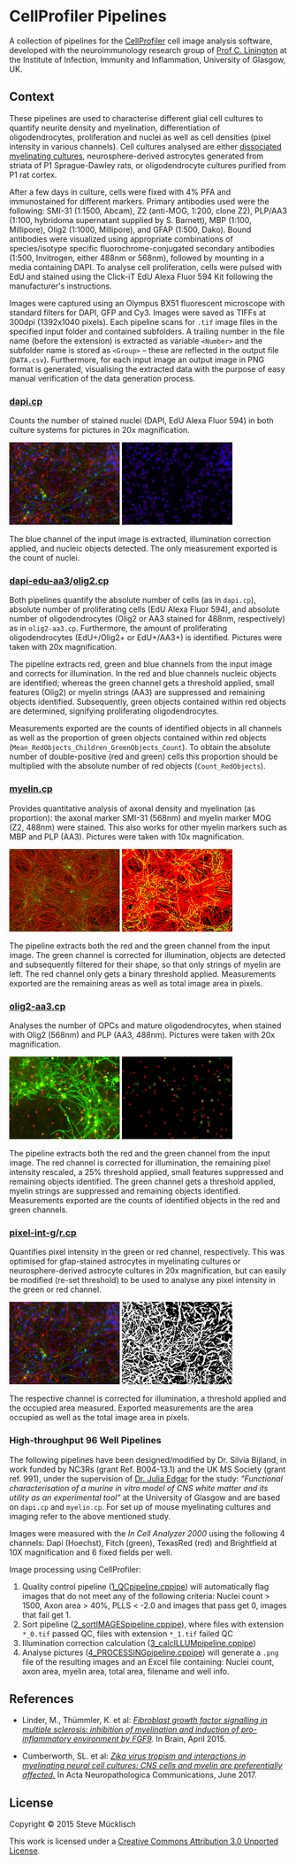 CellProfiler Pipelines
======================

A collection of pipelines for the [CellProfiler](http://www.cellprofiler.org/) cell image analysis software, developed with the neuroimmunology research group of [Prof C. Linington](http://www.gla.ac.uk/researchinstitutes/iii/staff/christopherlinington/) at the Institute of Infection, Immunity and Inflammation, University of Glasgow, UK.

Context
-------

These pipelines are used to characterise different glial cell cultures to quantify neurite density and myelination, differentiation of oligodendrocytes, proliferation and nuclei as well as cell densities (pixel intensity in various channels). Cell cultures analysed are either [dissociated myelinating cultures](http://link.springer.com/protocol/10.1007%2F7651_2014_129), neurosphere-derived astrocytes generated from striata of P1 Sprague-Dawley rats, or oligodendrocyte cultures purified from P1 rat cortex.

After a few days in culture, cells were fixed with 4% PFA and immunostained for different markers. Primary antibodies used were the following: SMI-31 (1:1500, Abcam), Z2 (anti-MOG, 1:200, clone Z2), PLP/AA3 (1:100, hybridoma supernatant supplied by S. Barnett), MBP (1:100, Millipore), Olig2 (1:1000, Millipore), and GFAP (1:500, Dako). Bound antibodies were visualized using appropriate combinations of species/isotype specific fluorochrome-conjugated secondary antibodies (1:500, Invitrogen, either 488nm or 568nm), followed by mounting in a media containing DAPI. To analyse cell proliferation, cells were pulsed with EdU and stained using the Click-iT EdU Alexa Fluor 594 Kit following the manufacturer's instructions.

Images were captured using an Olympus BX51 fluorescent microscope with standard filters for DAPI, GFP and Cy3. Images were saved as TIFFs at 300dpi (1392x1040 pixels). Each pipeline scans for `.tif` image files in the specified input folder and contained subfolders. A trailing number in the file name (before the extension) is extracted as variable `<Number>` and the subfolder name is stored as `<Group>` &ndash; these are reflected in the output file (`DATA.csv`). Furthermore, for each input image an output image in PNG format is generated, visualising the extracted data with the purpose of easy manual verification of the data generation process.

### [dapi.cp](dapi.cp)

Counts the number of stained nuclei (DAPI, EdU Alexa Fluor 594) in both culture systems for pictures in 20x magnification.

[![DAPI original](images/dapi-gfap_orig_t.png)](images/dapi-gfap_orig.png)
[![DAPI processed](images/dapi_processed_t.png)](images/dapi_processed.png)

The blue channel of the input image is extracted, illumination correction applied, and nucleic objects detected. The only measurement exported is the count of nuclei.

### [dapi-edu-aa3](dapi-edu-aa3.cp)/[olig2.cp](dapi-edu-olig2.cp)

Both pipelines quantify the absolute number of cells (as in `dapi.cp`), absolute number of proliferating cells (EdU Alexa Fluor 594), and absolute number of oligodendrocytes (Olig2 or AA3 stained for 488nm, respectively) as in `olig2-aa3.cp`. Furthermore, the amount of proliferating oligodendrocytes (EdU+/Olig2+ or EdU+/AA3+) is identified. Pictures were taken with 20x magnification.

The pipeline extracts red, green and blue channels from the input image and corrects for illumination. In the red and blue channels nucleic objects are identified; whereas the green channel gets a threshold applied, small features (Olig2) or myelin strings (AA3) are suppressed and remaining objects identified. Subsequently, green objects contained within red objects are determined, signifying proliferating oligodendrocytes.

Measurements exported are the counts of identified objects in all channels as well as the proportion of green objects contained within red objects (`Mean_RedObjects_Children_GreenObjects_Count`). To obtain the absolute number of double-positive (red and green) cells this proportion should be multiplied with the absolute number of red objects (`Count_RedObjects`).

### [myelin.cp](myelin.cp)

Provides quantitative analysis of axonal density and myelination (as proportion): the axonal marker SMI-31 (568nm) and myelin marker MOG (Z2, 488nm) were stained. This also works for other myelin markers such as MBP and PLP (AA3). Pictures were taken with 10x magnification.

[![Myelin original](images/myelin_orig_t.png)](images/myelin_orig.png)
[![Myelin processed](images/myelin_processed_t.png)](images/myelin_processed.png) 

The pipeline extracts both the red and the green channel from the input image. The green channel is corrected for illumination, objects are detected and subsequently filtered for their shape, so that only strings of myelin are left. The red channel only gets a binary threshold applied. Measurements exported are the remaining areas as well as total image area in pixels.

### [olig2-aa3.cp](olig2-aa3.cp)

Analyses the number of OPCs and mature oligodendrocytes, when stained with Olig2 (568nm) and PLP (AA3, 488nm). Pictures were taken with 20x magnification.

[![Olig2/AA3 original](images/olig2-aa3_orig_t.png)](images/olig2-aa3_orig.png)
[![Olig2/AA3 processed](images/olig2-aa3_processed_t.png)](images/olig2-aa3_processed.png) 

The pipeline extracts both the red and the green channel from the input image. The red channel is corrected for illumination, the remaining pixel intensity rescaled, a 25% threshold applied, small features suppressed and remaining objects identified. The green channel gets a threshold applied, myelin strings are suppressed and remaining objects identified. Measurements exported are the counts of identified objects in the red and green channels.

### [pixel-int-g](pixel-int-g.cp)/[r.cp](pixel-int-r.cp)

Quantifies pixel intensity in the green or red channel, respectively. This was optimised for gfap-stained astrocytes in myelinating cultures or neurosphere-derived astrocyte cultures in 20x magnification, but can easily be modified (re-set threshold) to be used to analyse any pixel intensity in the green or red channel.

[![GFAP original](images/dapi-gfap_orig_t.png)](images/dapi-gfap_orig.png)
[![GFAP processed](images/gfap_processed_t.png)](images/gfap_processed.png)

The respective channel is corrected for illumination, a threshold applied and the occupied area measured. Exported measurements are the area occupied as well as the total image area in pixels.

### High-throughput 96 Well Pipelines

The following pipelines have been designed/modified by Dr. Silvia Bijland, in work funded by NC3Rs (grant Ref. B004-13.1) and the UK MS Society (grant ref. 991), under the supervision of [Dr. Julia Edgar](https://www.gla.ac.uk/researchinstitutes/iii/staff/juliaedgar/) for the study: *"Functional characterisation of a murine in vitro model of CNS white matter and its utility as an experimental tool"* at the University of Glasgow and are based on `dapi.cp` and `myelin.cp`. For set up of mouse myelinating cultures and imaging refer to the above mentioned study.

Images were measured with the *In Cell Analyzer 2000* using the following 4 channels: Dapi (Hoechst), Fitch (green), TexasRed (red) and Brightfield at 10X magnification and 6 fixed fields per well.

Image processing using CellProfiler:
1. Quality control pipeline ([1_QCpipeline.cppipe](1_QCpipeline.cppipe)) will automatically flag images that do not meet any of the following criteria: Nuclei count > 1500, Axon area > 40%, PLLS < -2.0 and images that pass get 0, images that fail get 1.
2. Sort pipeline ([2_sortIMAGESpipeline.cppipe](2_sortIMAGESpipeline.cppipe)), where files with extension `*_0.tif` passed QC, files with extension `*_1.tif` failed QC
3. Illumination correction calculation ([3_calcILLUMpipeline.cppipe](3_calcILLUMpipeline.cppipe))
4. Analyse pictures ([4_PROCESSINGpipeline.cppipe](4_PROCESSINGpipeline.cppipe)) will generate a `.png` file of the resulting images and an Excel file containing: Nuclei count, axon area, myelin area, total area, filename and well info.

References
----------

* Linder, M., Thümmler, K. et al: *[Fibroblast growth factor signalling in multiple sclerosis: inhibition of myelination and induction of pro-inflammatory environment by FGF9](http://brain.oxfordjournals.org/content/early/2015/04/22/brain.awv102.long).* In Brain, April 2015.

* Cumberworth, SL. et al: *[Zika virus tropism and interactions in myelinating neural cell cultures: CNS cells and myelin are preferentially affected.](https://actaneurocomms.biomedcentral.com/articles/10.1186/s40478-017-0450-8)* In Acta Neuropathologica Communications, June 2017.

License
-------

Copyright &copy; 2015 Steve Mücklisch

This work is licensed under a [Creative Commons Attribution 3.0 Unported License](http://creativecommons.org/licenses/by/3.0/deed.en_GB).
